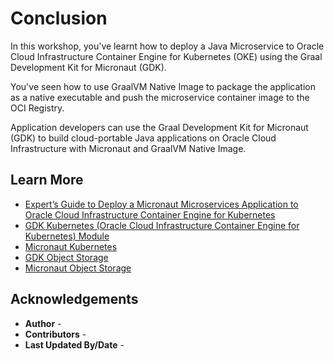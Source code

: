 # Conclusion

In this workshop, you've learnt how to deploy a Java Microservice to Oracle Cloud Infrastructure Container Engine for Kubernetes (OKE) using the Graal Development Kit for Micronaut (GDK).

You've seen how to use GraalVM Native Image to package the application as a native executable and push the microservice container image to the OCI Registry.

Application developers can use the Graal Development Kit for Micronaut (GDK) to build cloud-portable Java applications on Oracle Cloud Infrastructure with Micronaut and GraalVM Native Image.

## Learn More

- [Expert’s Guide to Deploy a Micronaut Microservices Application to Oracle Cloud Infrastructure Container Engine for Kubernetes](https://graal.cloud/gdk/gdk-modules/kubernetes/micronaut-k8s-oci-expert/?buildTool=gradle&lang=java)
- [GDK Kubernetes (Oracle Cloud Infrastructure Container Engine for Kubernetes) Module](https://graal.cloud/gdk/modules/#kubernetes)
- [Micronaut Kubernetes](https://micronaut-projects.github.io/micronaut-kubernetes/latest/guide/)
- [GDK Object Storage](https://graal.cloud/gdk/modules/#object-storage)
- [Micronaut Object Storage](https://micronaut-projects.github.io/micronaut-object-storage/latest/guide/)

## Acknowledgements

* **Author** - [](var:author)
* **Contributors** - [](var:contributors)
* **Last Updated By/Date** - [](var:last_updated)
